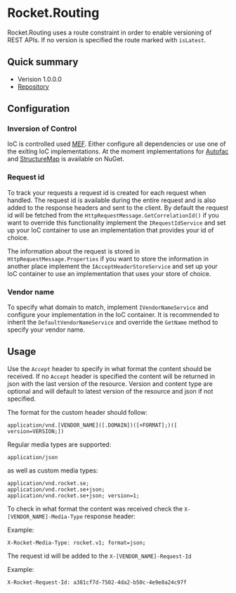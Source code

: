 # Rocket.Routing #

Rocket.Routing uses a route constraint in order to enable versioning of REST APIs. If no version is specified the route marked with `isLatest`.

## Quick summary ##

* Verision 1.0.0.0
* [Repository](https://github.com/glufsaren/Rocket.Routing)

## Configuration ##

### Inversion of Control ###

IoC is controlled used [MEF](https://msdn.microsoft.com/en-us/library/dd460648%28v=vs.110%29.aspx). Either configure all dependencies or use one of the exiting IoC implementations.
At the moment implementations for [Autofac](https://www.nuget.org/packages/Rocket.Routing.IoC.Autofac/) and [StructureMap](https://www.nuget.org/packages/Rocket.Routing.IoC.StructureMap) is available on NuGet.

### Request id ###

To track your requests a request id is created for each request when handled. The request id is available during the entire request and is also added to the response headers and sent to the client.
By default the request id will be fetched from the `HttpRequestMessage.GetCorrelationId()` if you want to override this functionality implement the `IRequestIdService` and set up your IoC container to use an implementation that provides your id of choice.

The information about the request is stored in `HttpRequestMessage.Properties` if you want to store the information in another place  implement the `IAcceptHeaderStoreService` and set up your IoC container to use an implementation that uses your store of choice.

### Vendor name ###
To specify what domain to match, implement `IVendorNameService` and configure your implementation in the IoC container. It is recommended to inherit the `DefaultVendorNameService` and override the `GetName` method to specify your vendor name.

## Usage ##

Use the `Accept` header to specify in what format the content should be received. If no `Accept` header is specified the content will be returned in json with the last version of the resource. Version and content type are optional and will default to latest version of the resource and json if not specified.

The format for the custom header should follow:

	application/vnd.[VENDOR_NAME]([.DOMAIN])([+FORMAT];)([ version=VERSION;])

Regular media types are supported:

	application/json

as well as custom media types:

	application/vnd.rocket.se;
	application/vnd.rocket.se+json;
	application/vnd.rocket.se+json; version=1;

To check in what format the content was received check the `X-[VENDOR_NAME]-Media-Type` response header:

Example:
	
	X-Rocket-Media-Type: rocket.v1; format=json;

The request id will be added to the `X-[VENDOR_NAME]-Request-Id`

Example:
	
	X-Rocket-Request-Id: a381cf7d-7502-4da2-b50c-4e9e8a24c97f
